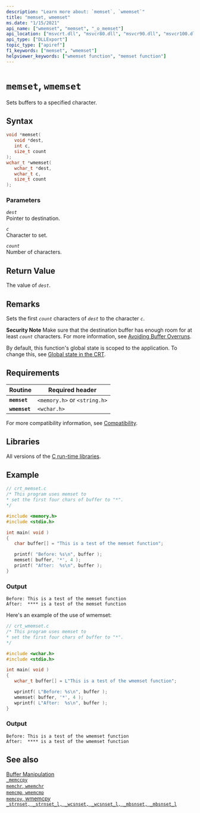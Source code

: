 ```yaml
---
description: "Learn more about: `memset`, `wmemset`"
title: "memset, wmemset"
ms.date: "1/15/2021"
api_name: ["wmemset", "memset", "_o_memset"]
api_location: ["msvcrt.dll", "msvcr80.dll", "msvcr90.dll", "msvcr100.dll", "msvcr100_clr0400.dll", "msvcr110.dll", "msvcr110_clr0400.dll", "msvcr120.dll", "msvcr120_clr0400.dll", "ntdll.dll", "ucrtbase.dll", "api-ms-win-crt-string-l1-1-0.dll", "ntoskrnl.exe", "api-ms-win-crt-private-l1-1-0.dll"]
api_type: ["DLLExport"]
topic_type: ["apiref"]
f1_keywords: ["memset", "wmemset"]
helpviewer_keywords: ["wmemset function", "memset function"]
---
```

# `memset`, `wmemset`

Sets buffers to a specified character.

## Syntax

```C
void *memset(
   void *dest,
   int c,
   size_t count
);
wchar_t *wmemset(
   wchar_t *dest,
   wchar_t c,
   size_t count
);
```

### Parameters

*`dest`*\
Pointer to destination.

*`c`*\
Character to set.

*`count`*\
Number of characters.

## Return Value

The value of *`dest`*.

## Remarks

Sets the first *`count`* characters of *`dest`* to the character *`c`*.

**Security Note** Make sure that the destination buffer has enough room for at least *`count`* characters. For more information, see [Avoiding Buffer Overruns](/windows/win32/SecBP/avoiding-buffer-overruns).

By default, this function's global state is scoped to the application. To change this, see [Global state in the CRT](../global-state.md).

## Requirements

|Routine|Required header|
|-------------|---------------------|
|**`memset`**|`<memory.h>` or `<string.h>`|
|**`wmemset`**|`<wchar.h>`|

For more compatibility information, see [Compatibility](../../c-runtime-library/compatibility.md).

## Libraries

All versions of the [C run-time libraries](../../c-runtime-library/crt-library-features.md).

## Example

```C
// crt_memset.c
/* This program uses memset to
* set the first four chars of buffer to "*".
*/

#include <memory.h>
#include <stdio.h>

int main( void )
{
   char buffer[] = "This is a test of the memset function";

   printf( "Before: %s\n", buffer );
   memset( buffer, '*', 4 );
   printf( "After:  %s\n", buffer );
}
```

### Output

```Output
Before: This is a test of the memset function
After:  **** is a test of the memset function
```

Here's an example of the use of wmemset:

```C
// crt_wmemset.c
/* This program uses memset to
* set the first four chars of buffer to "*".
*/

#include <wchar.h>
#include <stdio.h>

int main( void )
{
   wchar_t buffer[] = L"This is a test of the wmemset function";

   wprintf( L"Before: %s\n", buffer );
   wmemset( buffer, '*', 4 );
   wprintf( L"After:  %s\n", buffer );
}
```

### Output

```Output
Before: This is a test of the wmemset function
After:  **** is a test of the wmemset function
```

## See also

[Buffer Manipulation](../../c-runtime-library/buffer-manipulation.md)\
[`_memccpy`](memccpy.md)\
[`memchr`, `wmemchr`](memchr-wmemchr.md)\
[`memcmp`, `wmemcmp`](memcmp-wmemcmp.md)\
[`memcpy`, wmemcpy](memcpy-wmemcpy.md)\
[`_strnset, _strnset_l, _wcsnset, _wcsnset_l, _mbsnset, _mbsnset_l`](strnset-strnset-l-wcsnset-wcsnset-l-mbsnset-mbsnset-l.md)